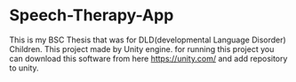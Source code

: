 # Speech-Therapy-App
This is my BSC Thesis that was for DLD(developmental Language Disorder) Children. 
This project made by Unity engine.
for running this project you can download this software from here https://unity.com/ and add repository to unity.
